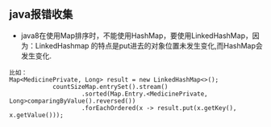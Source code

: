 java报错收集
---
- java8在使用Map排序时，不能使用HashMap，要使用LinkedHashMap，因为：LinkedHashmap 的特点是put进去的对象位置未发生变化,而HashMap会发生变化.

```
比如：
Map<MedicinePrivate, Long> result = new LinkedHashMap<>();
            countSizeMap.entrySet().stream()
                    .sorted(Map.Entry.<MedicinePrivate, Long>comparingByValue().reversed())
                    .forEachOrdered(x -> result.put(x.getKey(), x.getValue()));
```
